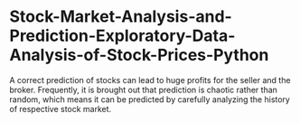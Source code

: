# Stock-Market-Analysis-and-Prediction-Exploratory-Data-Analysis-of-Stock-Prices-Python
A correct prediction of stocks can lead to huge profits for the seller and the broker. Frequently, it is brought out that prediction is chaotic rather than random, which means it can be predicted by carefully analyzing the history of respective stock market.
